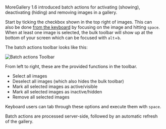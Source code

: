 MoreGallery 1.6 introduced batch actions for activating (showing), deactivating (hiding) and removing images in a gallery.

Start by ticking the checkbox shown in the top right of images. This can also be done [from the keyboard](Accessibility) by focusing on the image and hitting `space`. When at least one image is selected, the bulk toolbar will show up at the bottom of your screen which can be focused with `alt`+`b`.

The batch actions toolbar looks like this:

![Batch actions Toolbar](images/bulk-toolbar.jpg)

From left to right, these are the provided functions in the toolbar.

- Select all images
- Deselect all images (which also hides the bulk toolbar)
- Mark all selected images as active/visible
- Mark all selected images as inactive/hidden
- Remove all selected images

Keyboard users can tab through these options and execute them with `space`.

Batch actions are processed server-side, followed by an automatic refresh of the gallery. 
